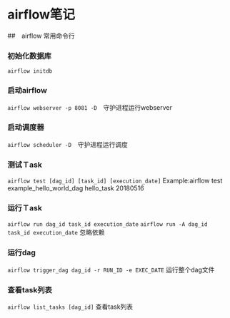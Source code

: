 # airflow笔记
##　airflow 常用命令行 
### 初始化数据库
`airflow initdb`
### 启动airflow
`airflow webserver -p 8081 -D`　守护进程运行webserver
### 启动调度器
`airflow scheduler -D`　守护进程运行调度
### 测试Ｔask
`airflow test [dag_id] [task_id] [execution_date]`
Example:airflow test example_hello_world_dag hello_task 20180516
### 运行Ｔask
`airflow run dag_id task_id execution_date`
`airflow run -A dag_id task_id execution_date` 忽略依赖
### 运行dag
`airflow trigger_dag dag_id -r RUN_ID -e EXEC_DATE` 运行整个dag文件
### 查看task列表
`airflow list_tasks [dag_id]` 查看task列表
